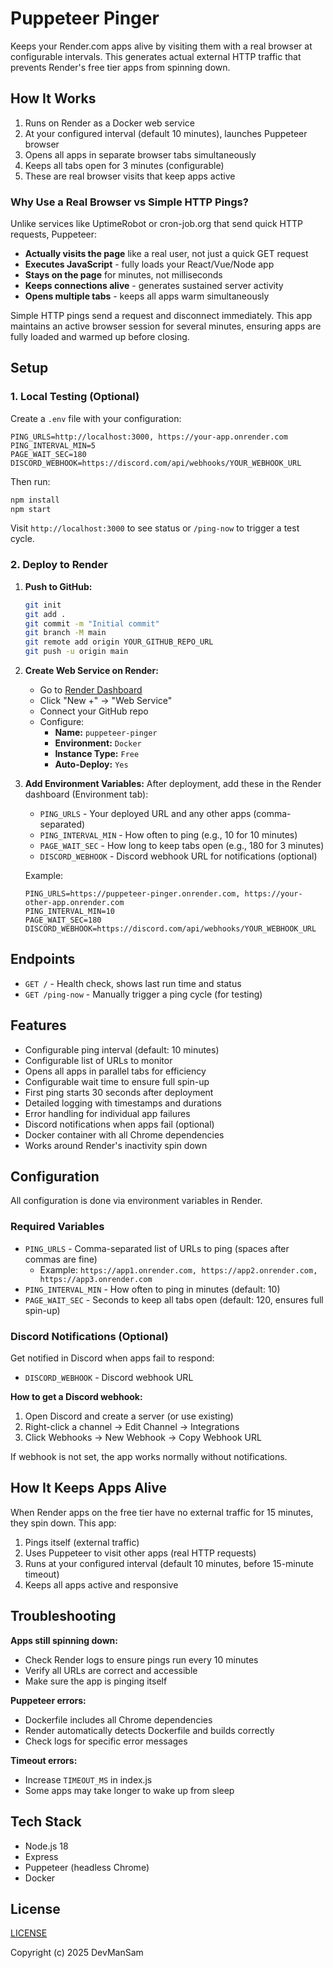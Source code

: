 # Puppeteer Pinger

Keeps your Render.com apps alive by visiting them with a real browser at configurable intervals. This generates actual external HTTP traffic that prevents Render's free tier apps from spinning down.

## How It Works

1. Runs on Render as a Docker web service
2. At your configured interval (default 10 minutes), launches Puppeteer browser
3. Opens all apps in separate browser tabs simultaneously
4. Keeps all tabs open for 3 minutes (configurable)
5. These are real browser visits that keep apps active

### Why Use a Real Browser vs Simple HTTP Pings?

Unlike services like UptimeRobot or cron-job.org that send quick HTTP requests, Puppeteer:
- **Actually visits the page** like a real user, not just a quick GET request
- **Executes JavaScript** - fully loads your React/Vue/Node app
- **Stays on the page** for minutes, not milliseconds
- **Keeps connections alive** - generates sustained server activity
- **Opens multiple tabs** - keeps all apps warm simultaneously

Simple HTTP pings send a request and disconnect immediately. This app maintains an active browser session for several minutes, ensuring apps are fully loaded and warmed up before closing.

## Setup

### 1. Local Testing (Optional)

Create a `.env` file with your configuration:
```
PING_URLS=http://localhost:3000, https://your-app.onrender.com
PING_INTERVAL_MIN=5
PAGE_WAIT_SEC=180
DISCORD_WEBHOOK=https://discord.com/api/webhooks/YOUR_WEBHOOK_URL
```

Then run:
```bash
npm install
npm start
```

Visit `http://localhost:3000` to see status or `/ping-now` to trigger a test cycle.

### 2. Deploy to Render

1. **Push to GitHub:**
   ```bash
   git init
   git add .
   git commit -m "Initial commit"
   git branch -M main
   git remote add origin YOUR_GITHUB_REPO_URL
   git push -u origin main
   ```

2. **Create Web Service on Render:**
   - Go to [Render Dashboard](https://dashboard.render.com/)
   - Click "New +" → "Web Service"
   - Connect your GitHub repo
   - Configure:
     - **Name:** `puppeteer-pinger`
     - **Environment:** `Docker`
     - **Instance Type:** `Free`
     - **Auto-Deploy:** `Yes`

3. **Add Environment Variables:**
   After deployment, add these in the Render dashboard (Environment tab):

   - `PING_URLS` - Your deployed URL and any other apps (comma-separated)
   - `PING_INTERVAL_MIN` - How often to ping (e.g., 10 for 10 minutes)
   - `PAGE_WAIT_SEC` - How long to keep tabs open (e.g., 180 for 3 minutes)
   - `DISCORD_WEBHOOK` - Discord webhook URL for notifications (optional)

   Example:
   ```
   PING_URLS=https://puppeteer-pinger.onrender.com, https://your-other-app.onrender.com
   PING_INTERVAL_MIN=10
   PAGE_WAIT_SEC=180
   DISCORD_WEBHOOK=https://discord.com/api/webhooks/YOUR_WEBHOOK_URL
   ```

## Endpoints

- `GET /` - Health check, shows last run time and status
- `GET /ping-now` - Manually trigger a ping cycle (for testing)

## Features

- Configurable ping interval (default: 10 minutes)
- Configurable list of URLs to monitor
- Opens all apps in parallel tabs for efficiency
- Configurable wait time to ensure full spin-up
- First ping starts 30 seconds after deployment
- Detailed logging with timestamps and durations
- Error handling for individual app failures
- Discord notifications when apps fail (optional)
- Docker container with all Chrome dependencies
- Works around Render's inactivity spin down

## Configuration

All configuration is done via environment variables in Render.

### Required Variables

- `PING_URLS` - Comma-separated list of URLs to ping (spaces after commas are fine)
  - Example: `https://app1.onrender.com, https://app2.onrender.com, https://app3.onrender.com`
- `PING_INTERVAL_MIN` - How often to ping in minutes (default: 10)
- `PAGE_WAIT_SEC` - Seconds to keep all tabs open (default: 120, ensures full spin-up)

### Discord Notifications (Optional)

Get notified in Discord when apps fail to respond:

- `DISCORD_WEBHOOK` - Discord webhook URL

**How to get a Discord webhook:**
1. Open Discord and create a server (or use existing)
2. Right-click a channel → Edit Channel → Integrations
3. Click Webhooks → New Webhook → Copy Webhook URL

If webhook is not set, the app works normally without notifications.

## How It Keeps Apps Alive

When Render apps on the free tier have no external traffic for 15 minutes, they spin down. This app:
1. Pings itself (external traffic)
2. Uses Puppeteer to visit other apps (real HTTP requests)
3. Runs at your configured interval (default 10 minutes, before 15-minute timeout)
4. Keeps all apps active and responsive

## Troubleshooting

**Apps still spinning down:**
- Check Render logs to ensure pings run every 10 minutes
- Verify all URLs are correct and accessible
- Make sure the app is pinging itself

**Puppeteer errors:**
- Dockerfile includes all Chrome dependencies
- Render automatically detects Dockerfile and builds correctly
- Check logs for specific error messages

**Timeout errors:**
- Increase `TIMEOUT_MS` in index.js
- Some apps may take longer to wake up from sleep

## Tech Stack

- Node.js 18
- Express
- Puppeteer (headless Chrome)
- Docker

## License
[LICENSE](LICENSE)

Copyright (c) 2025 DevManSam

